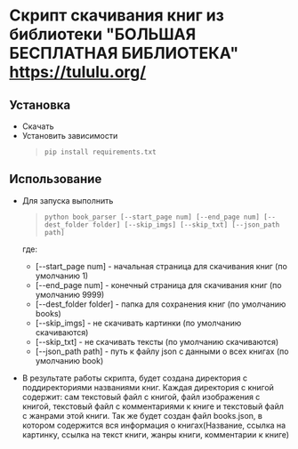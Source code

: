 # Скрипт скачивания книг из библиотеки "БОЛЬШАЯ БЕСПЛАТНАЯ БИБЛИОТЕКА" https://tululu.org/

## Установка
- Скачать
- Установить зависимости 
  > `pip install requirements.txt`


## Использование
- Для запуска выполнить
  > `python book_parser [--start_page num] [--end_page num] [--dest_folder folder] [--skip_imgs] [--skip_txt] [--json_path path]` 

  где:
  - [--start_page num] - начальная страница для скачивания книг (по умолчанию 1)
  - [--end_page num] - конечный страница для скачивания книг (по умолчанию 9999)
  - [--dest_folder folder] - папка для сохранения книг (по умолчанию books)
  - [--skip_imgs] - не скачивать картинки (по умолчанию скачиваются)
  - [--skip_txt] - не скачивать тексты (по умолчанию скачиваются)
  - [--json_path path] - путь к файлу json с данными о всех книгах (по умолчанию book)

- В результате работы скрипта, будет создана директория c поддиректориями названиями книг. 
Каждая директория с книгой содержит: сам текстовый файл с книгой, файл изображения с книгой, 
текстовый файл с комментариями к книге и текстовый файл с жанрами этой книги. Так же будет создан 
файл books.json, в котором содержится вся информация о книгах(Название, ссылка на картинку, ссылка на текст книги,
жанры книги, комментарии к книге)
